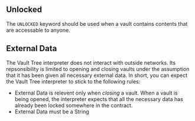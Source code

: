 ## Unlocked

The `UNLOCKED` keyword should be used when a vault contains contents that are
accessable to anyone.

## External Data

The Vault Tree interpreter does not interact with outside networks. Its
repsonsibility is limited to opening and closing vaults under the assumption
that it has been given all necessary external data. In short, you can expect the
Vault Tree interpreter to stick to the following rules:

* External Data is relevent only when *closing* a vault. When a vault is being opened,
the interpreter expects that all the necessary data has already been locked
somewhere in the contract.
* External Data must be a String

